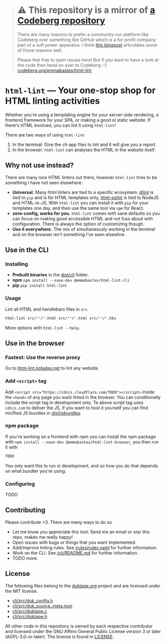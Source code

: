 > # ⚠️ This repository is a mirror of [a Codeberg repository](https://codeberg.org/emmabastas/html-lint)
>
> There are many reasons to prefer a community-run platform like Codeberg over something like GitHub which is a for-profit company part of a soft power apparatus. I think [this blogpost](https://seanfobbe.com/posts/2025-04-10_migrating-open-source-code-from-github-to-codeberg/) articulates some of those reasons well.
>
> Please feel free to open issues here! But if you want to have a look at the code then head on over to Codeberg :-)
> [codeberg.org/emmabastas/html-lint](https://codeberg.org/emmabastas/html-lint)
# `html-lint` — Your one-stop shop for HTML linting activities

Whether you're using a templating engine for your server-side rendering, a frontend framework for your SPA, or making a good ol static website: If there's HTML involved, you can lint it using `html-lint`!

There are two ways of using `html-lint`
  1) In the terminal: Give the cli-app files to lint and it will give you a report.
  2) In the browser: `html-lint` can analyses the HTML in the website itself.

## Why not use <my favorite HTML linter> instead?

There are many nice HTML linters out there, however `html-lint` tries to be something I have not seen elsewhere:
  - **Universal.** Many html linters are tied to a specific ecosystem: [djlint](https://github.com/djlint/djlint) is tied to `pip` and is for HTML templates only, [html-eslint](https://github.com/yeonjuan/html-eslint?tab=readme-ov-file) is tied to NodeJS and HTML-in-JS. With `html-lint` you can install it with `pip` for your templates one day, and then use the same tool via `npm` for React.
  - **zero-config, works for you.** `html-lint` comes with sane defaults so you can focus on making good accessible HTML and not fuss about with configuration. There is always the option of customizing though.
  - **Use it everywhere.** The mix of simultaneously working in the terminal and on the browser isn't something I've seen elsewhre.

## Use in the CLI

### Installing

- **Prebuilt binaries** in the [dist/cli](TODO) folder.
- **npm** `npm install --save-dev @emmabastas/html-lint-cli`
- **pip** `pip install html-lint`

### Usage

Lint all HTML and handlebars files in `src`.

```bash
html-lint src/**/*.html src/**/*.html src/**/*.hbs
```

More options with `html-lint --help`.

## Use in the browser

### Fastest: Use the reverse proxy

Go to [html-lint.notadev.net](html-lint.notadev.net) to lint any website.

### Add `<script>` tag

Add `<script src="https://cdnjs.cloudflare.com/TODO"></script>` inside the `<head>` of any page you want linted in the browser. You can conditionally include the script tag in development only. Te above script tag uses `cdnjs.com` to deliver the JS, if you want to host it yourself you can find minified JS bundles in [dist/jsbundles](TODO).

### npm package

If you're working on a frontend with npm you can install the npm package with `npm install --save-dev @emmabastas/html-lint-browser`, you then run it with

```js
TODO
```

You only want this to run in development, and so how you do that depends on what bundler you're using.

### Configuring

TODO

## Contributing

Please contribute <3. There are many ways to do so
- Let me know you appreciate this tool: Send me an email or star this repo, makes me really happy!
- Open issues with bugs or things that you want implemented.
- Add/improve linting rules. See [/rules/rules.yaml](TODO) for further information.
- Work on the CLI. See [/cli/README.md](TODO) for further information.
- TODO more.

## License

The following files belong to the [duktape.org](https://duktape.org) project and are licensed under the MIT license.
- [cli/src/duk_config.h](TODO)
- [cli/src/duk_source_meta.json](TODO)
- [cli/src/duktape.c](TODO)
- [cli/src/duktape.h](TODO)

All other code in this repository is owned by each respective contributor and licensed under the GNU Affero General Public License version 3 or later (AGPL-3.0-or-later). The license is found in [LICENSE](TODO).
